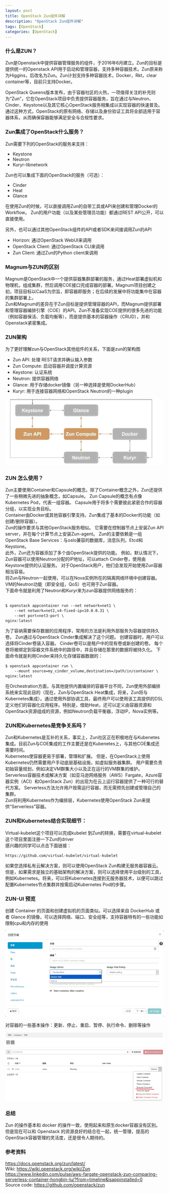 ```yaml
---
layout: post
title: OpenStack Zun组件详解
description: "OpenStack Zun组件详解"
tags: [OpenStack]
categories: [OpenStack]
---
```


###   什么是ZUN？

Zun是Openstack中提供容器管理服务的组件，于2016年6月建立。Zun的目标是提供统一的Openstack API用于启动和管理容器，支持多种容器技术。Zun原来称为Higgins，后改名为Zun。Zun计划支持多种容器技术，Docker，Rkt，clear container等，目前只支持Docker。  

OpenStack Queens版本发布，由于容器社区的火热，一项值得关注的补充则为“Zun”，它在OpenStack项目中负责提供容器服务，旨在通过与Neutron、Cinder、Keystone以及其它核心OpenStack服务相集成以实现容器的快速普及。通过这种方式，OpenStack的原有网络、存储以及身份验证工具将全部适用于容器体系，从而确保容器能够满足安全与合规性要求。  

###   Zun集成了OpenStack什么服务？
Zun需要下列的OpenStack的服务来支持：  


* Keystone
* Neutron
* Kuryr-libnetwork

Zun也可以集成下面的OpenStack的服务（可选）：  


* Cinder
* Heat
* Glance

在使用Zun的时候，可以直接调用Zun的自带工具或API来创建和管理Docker的Workflow。 Zun的用户功能（以及某些管理员功能）都通过REST API公开，可以直接使用。  


另外，也可以通过其他OpenStack组件的API或者SDK来间接调用Zun的API

 
* Horizon: 通过OpenStack WebUI来调用
* OpenStack Client: 通过OpenStack CLI来调用
* Zun Client: 通过Zun的Python client来调用

###   Magnum与ZUN的区别
Magnum是OpenStack中一个提供容器集群部署的服务，通过Heat部署虚拟机和物理机，组成集群，然后调用COE接口完成容器的部署。Magnum项目创建之初，项目目标以CaaS为宗旨，即容器即服务；在后续的发展中将功能集中在容器的集群部署上。  
Zun和Magnum的差异在于Zun目标是提供管理容器的API，而Magnum提供部署和管理容器编排引擎（COE）的API。Zun不准备实现COE提供的很多先进的功能（例如容器保活、负载均衡等），而是提供基本的容器操作（CRUD），并和Openstack紧密集成。  

###   ZUN架构


为了更好理解zun与OpenStack其他组件的关系，下面是zun的架构图  


* Zun API: 处理 REST请求并确认输入参数
* Zun Compute: 启动容器并调度计算资源
* Keystone: 认证系统
* Neutron: 提供容器网络
* Glance: 用于存储docker镜像（另一种选择是使用DockerHub）
* Kuryr: 用于连接容器网络和OpenStack Neutron的一种plugin 

![1](/images/zun/1.jpg) 

###   ZUN 怎么使用？
Zun主要使用Container和Capsule的概念。除了Container概念之外，Zun还提供了一些稍微先进的抽象概念，如Capsule。 Zun Capsule的概念有点像Kubernetes Pod，代表一组容器。 Capsule用于将多个需要彼此紧密合作的容器分组，以实现业务目标。  
Container由Docker或其他容器引擎支持。Zun集成了基本的Docker的功能（如创建/删除容器）。   
Zun的操作要求与其他OpenStack服务相似。 它需要在控制器节点上安装Zun API server，并在每个计算节点上安装Zun-agent。 Zun的主要依赖是一组OpenStack Base Services：与oslo兼容的数据库，消息队列，Etcd和Keystone。  
此外，Zun还为容器添加了多个由OpenStack提供的功能。 例如，默认情况下，Zun容器可以使用Neutron分配的IP地址，可以attach Cinder卷，使用由Keystone提供的认证服务。 对于OpenStack用户，他们会发现开始使用Zun容器相当容易。  
将Zun与Neutron一起使用，可以在Nova实例所在的隔离网络环境中创建容器。 VM的Neutron功能（即安全组，QoS）也可用于Zun容器。  
下面命令就是利用了Neutron和Kuryr来为zun容器提供网络服务的： 

 
```

$ openstack appcontainer run --net network=net1 \
    --net network=net2,v4-fixed-ip=10.0.0.31 \
    --net port=net3-port \
nginx:latest
```

为了容纳需要保存数据的应用程序，常用的方法是利用外部服务为容器提供持久卷。 Zun通过与OpenStack Cinder集成解决了这个问题。 创建容器时，用户可以选择将Cinder卷装入容器。 Cinder卷可以是租户中的现有卷或新创建的卷。 每个卷将被绑定到容器文件系统中的路径中，并且存储在那里的数据将被持久化。
下面命令就是利用Cinder来持久化存储容器数据的：  


```
$ openstack appcontainer run \
    --mount source=my_cinder_volume,destination=/path/in/container \
nginx:latest
```

在Orchestration方面，与其他提供内置编排的容器平台不同，Zun使用外部编排系统来实现此目的（现在，Zun与OpenStack Heat集成，将来，Zun将与Kubernetes集成）。通过使用外部协调工具，最终用户可以使用该工具提供的DSL定义他们的容器化应用程序。特别是，借助Heat，还可以定义由容器资源和OpenStack资源组成的资源，例如Neutron负载平衡器，浮动IP，Nova实例等。  

###   ZUN和Kubernetes是竞争关系吗？
Zun和Kubernetes是互补的关系，事实上，Zun社区正在积极地在与Kubenetes集成。目前Zun与COE集成的工作主要还是在Kubenetes上，与其他COE集成还需要时间。  
Kubernetes使容器更易于部署，管理和扩展。 但是，在OpenStack上使用Kubernetes仍然需要用户手动底层基础设施，如虚拟服务器集群。 用户需要负责初始容量规划，例如决定VM群集大小以及正在运行的VM群集的维护。  
Serverless容器技术或解决方案（如亚马逊网络服务（AWS）Fargate，Azure容器实例（ACI）和OpenStack Zun）的出现为在云上运行容器提供了一种可行的替代方案。 Serverless方法允许用户按需运行容器，而无需预先创建或管理自己的集群。  
Zun将利用Kubernetes作为编排层，Kubernetes使用OpenStack Zun来提供“Serverless”容器。   

###   ZUN和Kubernetes结合实现细节：
Virtual-kubelet这个项目可以完成kubelet 到Zun的转换，需要在virtual-kubelet这个项目里面注册一下Zun的driver  
感兴趣的同学可以点击下面链接：  

```
https://github.com/virtual-kubelet/virtual-kubelet
```


如果您选择私有云解决方案，则可以使用OpenStack Zun构建无服务器容器云。 但是，如果需求是独立的基础架构的解决方案，则可以选择使用平台级别的工具，例如Kubernetes。将来，可以将Kubernetes连接到无服务器技术，以便可以跳过配置Kubernetes节点集群并按需启动Kubernetes Pod的步骤。  


###   ZUN-UI 预览
创建 Container 的页面和创建虚拟机的页面类似。可以选择来自 DockerHub 或者 Glance 的镜像，可以选择网络、端口、安全组等，支持容器特有的一些功能如限制cpu和内存的使用  


![2](/images/zun/2.jpg) 
 
对容器的一些基本操作：更新、停止、重启、暂停、执行命令、删除等操作  
 
![3](/images/zun/3.jpg) 

###   总结
Zun 的操作基本和 docker 的操作一致，使用起来和原生docker容器没有区别。但是现在可以和 Openstack 的资源良好的结合在一起，统一管理，提高的 OpenStack容器管理的灵活度，还是很令人期待的。  


###   参考资料
https://docs.openstack.org/zun/latest/  
Wiki: https://wiki.openstack.org/wiki/Zun  
https://www.linkedin.com/pulse/aws-fargate-openstack-zun-comparing-serverless-container-hongbin-lu/?from=timeline&isappinstalled=0  
Source code: https://github.com/openstack/zun  



